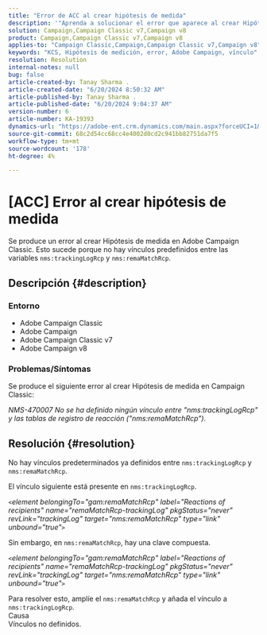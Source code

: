 ```yaml
---
title: "Error de ACC al crear hipótesis de medida"
description: '"Aprenda a solucionar el error que aparece al crear Hipótesis de medida en Campaign Classic".'
solution: Campaign,Campaign Classic v7,Campaign v8
product: Campaign,Campaign Classic v7,Campaign v8
applies-to: "Campaign Classic,Campaign,Campaign Classic v7,Campaign v8"
keywords: "KCS, Hipótesis de medición, error, Adobe Campaign, vínculo"
resolution: Resolution
internal-notes: null
bug: false
article-created-by: Tanay Sharma .
article-created-date: "6/20/2024 8:50:32 AM"
article-published-by: Tanay Sharma .
article-published-date: "6/20/2024 9:04:37 AM"
version-number: 6
article-number: KA-19393
dynamics-url: "https://adobe-ent.crm.dynamics.com/main.aspx?forceUCI=1&pagetype=entityrecord&etn=knowledgearticle&id=7290c824-e22e-ef11-840b-6045bd0065b6"
source-git-commit: 68c2d54cc68cc4e4002d0cd2c941bb82751da7f5
workflow-type: tm+mt
source-wordcount: '178'
ht-degree: 4%

---
```


# [ACC] Error al crear hipótesis de medida


Se produce un error al crear Hipótesis de medida en Adobe Campaign Classic. Esto sucede porque no hay vínculos predefinidos entre las variables `nms:trackingLogRcp` y `nms:remaMatchRcp`.

## Descripción {#description}


### Entorno

- Adobe Campaign Classic
- Adobe Campaign
- Adobe Campaign Classic v7
- Adobe Campaign v8


### Problemas/Síntomas

Se produce el siguiente error al crear Hipótesis de medida en Campaign Classic:

*NMS-470007 No se ha definido ningún vínculo entre &quot;nms:trackingLogRcp&quot; y las tablas de registro de reacción (&quot;nms:remaMatchRcp&quot;).*


## Resolución {#resolution}


No hay vínculos predeterminados ya definidos entre `nms:trackingLogRcp` y `nms:remaMatchRcp`.

El vínculo siguiente está presente en `nms:trackingLogRcp`.

*`<`element belongingTo=&quot;gam:remaMatchRcp&quot; label=&quot;Reactions of recipients&quot; name=&quot;remaMatchRcp-trackingLog&quot; pkgStatus=&quot;never&quot; revLink=&quot;trackingLog&quot; target=&quot;nms:remaMatchRcp&quot; type=&quot;link&quot; unbound=&quot;true&quot;`>`*

Sin embargo, en `nms:remaMatchRcp`, hay una clave compuesta.

*`<`element belongingTo=&quot;gam:remaMatchRcp&quot; label=&quot;Reactions of recipients&quot; name=&quot;remaMatchRcp-trackingLog&quot; pkgStatus=&quot;never&quot; revLink=&quot;trackingLog&quot; target=&quot;nms:remaMatchRcp&quot; type=&quot;link&quot; unbound=&quot;true&quot;`>`*

Para resolver esto, amplíe el `nms:remaMatchRcp` y añada el vínculo a `nms:trackingLogRcp`.
<br>Causa<br>
Vínculos no definidos.
